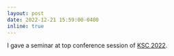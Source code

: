 ```yaml
---
layout: post
date: 2022-12-21 15:59:00-0400
inline: true
---
```


I gave a seminar at top conference session of [KSC 2022](https://www.kiise.or.kr/conference/KSC/2022/).
